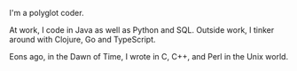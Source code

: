 I'm a polyglot coder. 

At work, I code in Java as well as Python and SQL. Outside work, I tinker around with Clojure, Go and TypeScript. 

Eons ago, in the Dawn of Time, I wrote in C, C++, and Perl in the Unix world.

